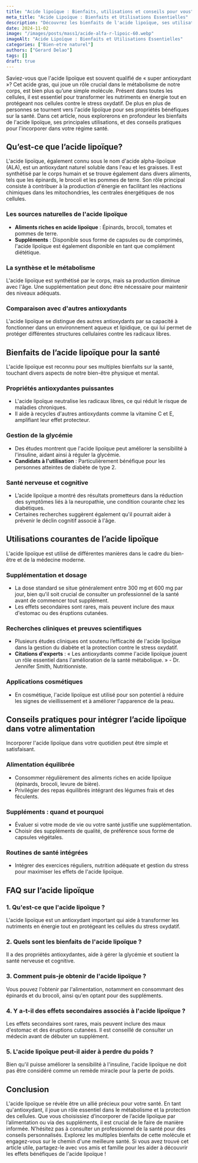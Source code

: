 ```yaml
---
title: "Acide lipoïque : Bienfaits, utilisations et conseils pour vous"
meta_title: "Acide Lipoïque : Bienfaits et Utilisations Essentielles"
description: "Découvrez les bienfaits de l'acide lipoïque, ses utilisations et conseils pratiques pour optimiser votre santé."
date: 2024-11-02
image: "/images/posts/mass1/acide-alfa-r-lipoic-60.webp"
imageAlt: "Acide Lipoïque : Bienfaits et Utilisations Essentielles"
categories: ["Bien-etre naturel"]
authors: ["Gerard Delao"]
tags: []
draft: true
---
```


Saviez-vous que l'acide lipoïque est souvent qualifié de « super antioxydant »? Cet acide gras, qui joue un rôle crucial dans le métabolisme de notre corps, est bien plus qu’une simple molécule. Présent dans toutes les cellules, il est essentiel pour transformer les nutriments en énergie tout en protégeant nos cellules contre le stress oxydatif. De plus en plus de personnes se tournent vers l'acide lipoïque pour ses propriétés bénéfiques sur la santé. Dans cet article, nous explorerons en profondeur les bienfaits de l'acide lipoïque, ses principales utilisations, et des conseils pratiques pour l'incorporer dans votre régime santé.

## Qu’est-ce que l’acide lipoïque?

L'acide lipoïque, également connu sous le nom d'acide alpha-lipoïque (ALA), est un antioxydant naturel soluble dans l'eau et les graisses. Il est synthétisé par le corps humain et se trouve également dans divers aliments, tels que les épinards, le brocoli et les pommes de terre. Son rôle principal consiste à contribuer à la production d'énergie en facilitant les réactions chimiques dans les mitochondries, les centrales énergétiques de nos cellules.

### Les sources naturelles de l'acide lipoïque

- **Aliments riches en acide lipoïque** : Épinards, brocoli, tomates et pommes de terre.
- **Suppléments** : Disponible sous forme de capsules ou de comprimés, l'acide lipoïque est également disponible en tant que complément diététique.
  
### La synthèse et le métabolisme

L'acide lipoïque est synthétisé par le corps, mais sa production diminue avec l'âge. Une supplémentation peut donc être nécessaire pour maintenir des niveaux adéquats.

### Comparaison avec d'autres antioxydants

L'acide lipoïque se distingue des autres antioxydants par sa capacité à fonctionner dans un environnement aqueux et lipidique, ce qui lui permet de protéger différentes structures cellulaires contre les radicaux libres.

## Bienfaits de l’acide lipoïque pour la santé

L'acide lipoïque est reconnu pour ses multiples bienfaits sur la santé, touchant divers aspects de notre bien-être physique et mental.

### Propriétés antioxydantes puissantes

- L'acide lipoïque neutralise les radicaux libres, ce qui réduit le risque de maladies chroniques.
- Il aide à recycles d'autres antioxydants comme la vitamine C et E, amplifiant leur effet protecteur.

### Gestion de la glycémie

- Des études montrent que l'acide lipoïque peut améliorer la sensibilité à l'insuline, aidant ainsi à réguler la glycémie.
- **Candidats à l'utilisation** : Particulièrement bénéfique pour les personnes atteintes de diabète de type 2.

### Santé nerveuse et cognitive

- L’acide lipoïque a montré des résultats prometteurs dans la réduction des symptômes liés à la neuropathie, une condition courante chez les diabétiques.
- Certaines recherches suggèrent également qu'il pourrait aider à prévenir le déclin cognitif associé à l'âge.

## Utilisations courantes de l’acide lipoïque

L'acide lipoïque est utilisé de différentes manières dans le cadre du bien-être et de la médecine moderne.

### Supplémentation et dosage

- La dose standard se situe généralement entre 300 mg et 600 mg par jour, bien qu'il soit crucial de consulter un professionnel de la santé avant de commencer tout supplément.
- Les effets secondaires sont rares, mais peuvent inclure des maux d'estomac ou des éruptions cutanées.

### Recherches cliniques et preuves scientifiques

- Plusieurs études cliniques ont soutenu l’efficacité de l'acide lipoïque dans la gestion du diabète et la protection contre le stress oxydatif.
- **Citations d'experts** : « Les antioxydants comme l'acide lipoïque jouent un rôle essentiel dans l'amélioration de la santé métabolique. » - Dr. Jennifer Smith, Nutritionniste.

### Applications cosmétiques

- En cosmétique, l'acide lipoïque est utilisé pour son potentiel à réduire les signes de vieillissement et à améliorer l'apparence de la peau.

## Conseils pratiques pour intégrer l’acide lipoïque dans votre alimentation

Incorporer l'acide lipoïque dans votre quotidien peut être simple et satisfaisant.

### Alimentation équilibrée

- Consommer régulièrement des aliments riches en acide lipoïque (épinards, brocoli, levure de bière).
- Privilégier des repas équilibrés intégrant des légumes frais et des féculents.

### Suppléments : quand et pourquoi

- Évaluer si votre mode de vie ou votre santé justifie une supplémentation.
- Choisir des suppléments de qualité, de préférence sous forme de capsules végétales.

### Routines de santé intégrées

- Intégrer des exercices réguliers, nutrition adéquate et gestion du stress pour maximiser les effets de l'acide lipoïque.

## FAQ sur l’acide lipoïque

### 1. Qu'est-ce que l'acide lipoïque ?
L'acide lipoïque est un antioxydant important qui aide à transformer les nutriments en énergie tout en protégeant les cellules du stress oxydatif.

### 2. Quels sont les bienfaits de l'acide lipoïque ?
Il a des propriétés antioxydantes, aide à gérer la glycémie et soutient la santé nerveuse et cognitive.

### 3. Comment puis-je obtenir de l'acide lipoïque ?
Vous pouvez l'obtenir par l'alimentation, notamment en consommant des épinards et du brocoli, ainsi qu'en optant pour des suppléments.

### 4. Y a-t-il des effets secondaires associés à l'acide lipoïque ?
Les effets secondaires sont rares, mais peuvent inclure des maux d'estomac et des éruptions cutanées. Il est conseillé de consulter un médecin avant de débuter un supplément.

### 5. L'acide lipoïque peut-il aider à perdre du poids ?
Bien qu'il puisse améliorer la sensibilité à l'insuline, l'acide lipoïque ne doit pas être considéré comme un remède miracle pour la perte de poids.

## Conclusion

L'acide lipoïque se révèle être un allié précieux pour votre santé. En tant qu'antioxydant, il joue un rôle essentiel dans le métabolisme et la protection des cellules. Que vous choisissiez d’incorporer de l’acide lipoïque par l’alimentation ou via des suppléments, il est crucial de le faire de manière informée. N'hésitez pas à consulter un professionnel de la santé pour des conseils personnalisés. Explorez les multiples bienfaits de cette molécule et engagez-vous sur le chemin d'une meilleure santé. Si vous avez trouvé cet article utile, partagez-le avec vos amis et famille pour les aider à découvrir les effets bénéfiques de l'acide lipoïque !


